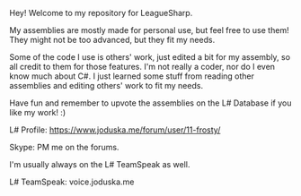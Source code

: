 Hey! Welcome to my repository for LeagueSharp.

My assemblies are mostly made for personal use, but feel free to use them!
They might not be too advanced, but they fit my needs.

Some of the code I use is others' work, just edited a bit for my assembly, so all credit to them for those features.
I'm not really a coder, nor do I even know much about C#. I just learned some stuff from reading other assemblies and editing others' work to fit my needs.

Have fun and remember to upvote the assemblies on the L# Database if you like my work! :)

L# Profile: https://www.joduska.me/forum/user/11-frosty/

Skype: PM me on the forums.

I'm usually always on the L# TeamSpeak as well.

L# TeamSpeak: voice.joduska.me